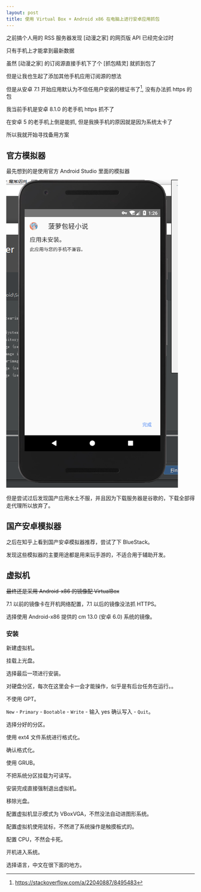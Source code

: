 ```yaml
---
layout: post
title: 使用 Virtual Box + Android x86 在电脑上进行安卓应用抓包
---
```


之前搞个人用的 RSS 服务器发现 [动漫之家] 的网页版 API 已经完全过时

只有手机上才能拿到最新数据

虽然 [动漫之家] 的订阅源直接手机下了个 [抓包精灵] 就抓到包了

但是让我也生起了添加其他手机应用订阅源的想法

但是从安卓 7.1 开始应用默认为不信任用户安装的根证书了[^1], 没有办法抓 https 的包

我当前手机是安卓 8.1.0 的老手机 https 抓不了

在安卓 5 的老手机上倒是能抓, 但是我换手机的原因就是因为系统太卡了

所以我就开始寻找备用方案

## 官方模拟器

最先想到的是使用官方 Android Studio 里面的模拟器

![安装失败](/images/qemu-system-i386_2019-05-06_21-26-25.png)

但是尝试过后发现国产应用水土不服，并且因为下载服务器是谷歌的，下载全部得走代理所以放弃了。

## 国产安卓模拟器

之后在知乎上看到国产安卓模拟器推荐，尝试了下 BlueStack。

发现这些模拟器的主要用途都是用来玩手游的，不适合用于辅助开发。

## 虚拟机

~~最终还是采用 Android-x86 的镜像配 VirtualBox~~

7.1 以前的镜像卡在开机网络配置，7.1 以后的镜像没法抓 HTTPS。

选择使用 Android-x86 提供的 cm 13.0 (安卓 6.0) 系统的镜像。

### 安装

新建虚拟机。

挂载上光盘。

选择最后一项进行安装。

对硬盘分区，每次在这里会卡一会才能操作，似乎是有后台任务在运行。。

不使用 GPT。

`New` - `Primary` - `Bootable` - `Write` - 输入 yes 确认写入 - `Quit`。

选择分好的分区。

使用 ext4 文件系统进行格式化。

确认格式化。

使用 GRUB。

不把系统分区挂载为可读写。

安装完成直接强制退出虚拟机。

移除光盘。

配置虚拟机显示模式为 VBoxVGA，不然没法自动进图形系统。

配置虚拟机使用鼠标，不然进了系统操作是触摸板式的。

配置 CPU，不然会卡死。

开机进入系统。

选择语言，中文在很下面的地方。

[^1]: <https://stackoverflow.com/a/22040887/8495483>
